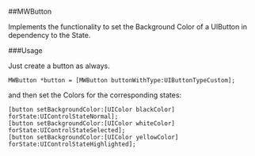 ##MWButton

Implements the functionality to set the Background Color of a UIButton in dependency to the State.

###Usage

Just create a button as always.

```MWButton *button = [MWButton buttonWithType:UIButtonTypeCustom];```

and then set the Colors for the corresponding states:

    [button setBackgroundColor:[UIColor blackColor] forState:UIControlStateNormal];
    [button setBackgroundColor:[UIColor whiteColor] forState:UIControlStateSelected];
    [button setBackgroundColor:[UIColor yellowColor] forState:UIControlStateHighlighted];

